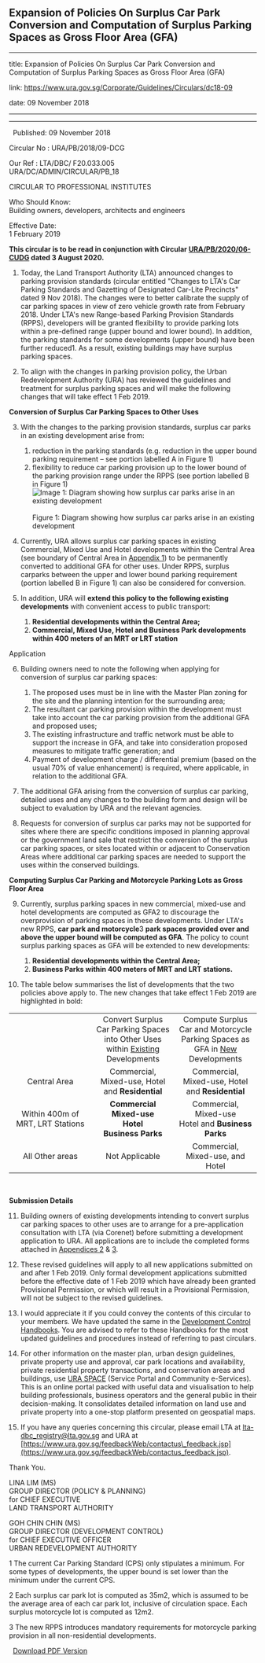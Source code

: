 ## Expansion of Policies On Surplus Car Park Conversion and Computation of Surplus Parking Spaces as Gross Floor Area (GFA)
---
title: Expansion of Policies On Surplus Car Park Conversion and Computation of Surplus Parking Spaces as Gross Floor Area (GFA)

link: https://www.ura.gov.sg/Corporate/Guidelines/Circulars/dc18-09

date: 09 November 2018

---

------------------------------------------------------------------------------------------------------------------------

  Published: 09 November 2018

Circular No : URA/PB/2018/09-DCG

Our Ref : LTA/DBC/ F20.033.005  
URA/DC/ADMIN/CIRCULAR/PB\_18

  

CIRCULAR TO PROFESSIONAL INSTITUTES

  

Who Should Know:  
Building owners, developers, architects and engineers

  

Effective Date:  
1 February 2019

  

**This circular is to be read in conjunction with Circular [URA/PB/2020/06-CUDG](https://www.ura.gov.sg/Corporate/Data/circulars/2020/Aug/dc20-06) dated 3 August 2020.**

1.  Today, the Land Transport Authority (LTA) announced changes to parking provision standards (circular entitled "Changes to LTA's Car Parking Standards and Gazetting of Designated Car-Lite Precincts" dated 9 Nov 2018). The changes were to better calibrate the supply of car parking spaces in view of zero vehicle growth rate from February 2018. Under LTA's new Range-based Parking Provision Standards (RPPS), developers will be granted flexibility to provide parking lots within a pre-defined range (upper bound and lower bound). In addition, the parking standards for some developments (upper bound) have been further reduced1. As a result, existing buildings may have surplus parking spaces.

2.  To align with the changes in parking provision policy, the Urban Redevelopment Authority (URA) has reviewed the guidelines and treatment for surplus parking spaces and will make the following changes that will take effect 1 Feb 2019.

**Conversion of Surplus Car Parking Spaces to Other Uses**

3.  With the changes to the parking provision standards, surplus car parks in an existing development arise from:
    1.  reduction in the parking standards (e.g. reduction in the upper bound parking requirement – see portion labelled A in Figure 1)
    2.  flexibility to reduce car parking provision up to the lower bound of the parking provision range under the RPPS (see portion labelled B in Figure 1)
    ![Image 1: Diagram showing how surplus car parks arise in an existing development](https://www.ura.gov.sg/-/media/Corporate/Guidelines/Development-control/Circulars/2018/Nov/dc18-09/dc18-09-fig1.png?h=477&w=549)   
    Figure 1: Diagram showing how surplus car parks arise in an existing development

4.  Currently, URA allows surplus car parking spaces in existing Commercial, Mixed Use and Hotel developments within the Central Area (see boundary of Central Area in [Appendix 1](https://www.ura.gov.sg/-/media/Corporate/Guidelines/Development-control/Circulars/2018/Nov/dc18-09/dc18-09-Appendix-1.pdf)) to be permanently converted to additional GFA for other uses. Under RPPS, surplus carparks between the upper and lower bound parking requirement (portion labelled B in Figure 1) can also be considered for conversion.

5.  In addition, URA will **extend this policy to the following existing developments** with convenient access to public transport:
    1.  **Residential developments within the Central Area;**
    2.  **Commercial, Mixed Use, Hotel and Business Park developments within 400 meters of an MRT or LRT station**

Application

6.  Building owners need to note the following when applying for conversion of surplus car parking spaces:
    1.  The proposed uses must be in line with the Master Plan zoning for the site and the planning intention for the surrounding area;
    2.  The resultant car parking provision within the development must take into account the car parking provision from the additional GFA and proposed uses;
    3.  The existing infrastructure and traffic network must be able to support the increase in GFA, and take into consideration proposed measures to mitigate traffic generation; and
    4.  Payment of development charge / differential premium (based on the usual 70% of value enhancement) is required, where applicable, in relation to the additional GFA.

7.  The additional GFA arising from the conversion of surplus car parking, detailed uses and any changes to the building form and design will be subject to evaluation by URA and the relevant agencies.

8.  Requests for conversion of surplus car parks may not be supported for sites where there are specific conditions imposed in planning approval or the government land sale that restrict the conversion of the surplus car parking spaces, or sites located within or adjacent to Conservation Areas where additional car parking spaces are needed to support the uses within the conserved buildings.

**Computing Surplus Car Parking and Motorcycle Parking Lots as Gross Floor Area**

9.  Currently, surplus parking spaces in new commercial, mixed-use and hotel developments are computed as GFA2 to discourage the overprovision of parking spaces in these developments. Under LTA's new RPPS, **car park and motorcycle**3 **park spaces provided over and above the upper bound will be computed as GFA**. The policy to count surplus parking spaces as GFA will be extended to new developments:
    1.  **Residential developments within the Central Area;**
    2.  **Business Parks within 400 meters of MRT and LRT stations.**

10.  The table below summarises the list of developments that the two policies above apply to. The new changes that take effect 1 Feb 2019 are highlighted in bold:

<table><tbody><tr><td style="width: 33%;"> </td><td style="width: 33%; text-align: center;">Convert Surplus Car Parking Spaces into Other Uses within <span style="text-decoration: underline;">Existing</span> Developments</td><td style="width: 33%; text-align: center;">Compute Surplus Car and Motorcycle Parking Spaces as GFA in <span style="text-decoration: underline;">New</span> Developments</td></tr><tr><td style="text-align: center;">Central Area</td><td style="text-align: center;">Commercial, Mixed-use, Hotel and <strong>Residential</strong></td><td style="text-align: center;">Commercial, Mixed-use, Hotel and <strong>Residential</strong></td></tr><tr><td style="text-align: center;">Within 400m of MRT, LRT Stations</td><td style="text-align: center;"><strong>Commercial<br>Mixed-use<br>Hotel<br>Business Parks</strong></td><td style="text-align: center;">Commercial,<br>Mixed-use<br>Hotel and <strong>Business Parks</strong></td></tr><tr><td style="text-align: center;">All Other areas</td><td style="text-align: center;">Not Applicable</td><td style="text-align: center;">Commercial, Mixed-use, and Hotel</td></tr></tbody></table>

 

**Submission Details**

11.  Building owners of existing developments intending to convert surplus car parking spaces to other uses are to arrange for a pre-application consultation with LTA (via Corenet) before submitting a development application to URA. All applications are to include the completed forms attached in [Appendices 2](https://www.ura.gov.sg/-/media/Corporate/Guidelines/Development-control/Circulars/2018/Nov/dc18-09/dc18-09-Appendix-2.pdf) & [3](https://www.ura.gov.sg/-/media/Corporate/Guidelines/Development-control/Circulars/2018/Nov/dc18-09/dc18-09-Appendix-3.pdf).

12.  These revised guidelines will apply to all new applications submitted on and after 1 Feb 2019. Only formal development applications submitted before the effective date of 1 Feb 2019 which have already been granted Provisional Permission, or which will result in a Provisional Permission, will not be subject to the revised guidelines.

13.  I would appreciate it if you could convey the contents of this circular to your members. We have updated the same in the [Development Control Handbooks](https://www.ura.gov.sg/Corporate/Guidelines/Development-Control). You are advised to refer to these Handbooks for the most updated guidelines and procedures instead of referring to past circulars.

14.  For other information on the master plan, urban design guidelines, private property use and approval, car park locations and availability, private residential property transactions, and conservation areas and buildings, use [URA SPACE](http://www.ura.gov.sg/maps) (Service Portal and Community e-Services). This is an online portal packed with useful data and visualisation to help building professionals, business operators and the general public in their decision-making. It consolidates detailed information on land use and private property into a one-stop platform presented on geospatial maps.

15.  If you have any queries concerning this circular, please email LTA at [lta-dbc\_registry@lta.gov.sg](https://www.ura.gov.sgmailto:lta-dbc_registry@lta.gov.sg) and URA at [https://www.ura.gov.sg/feedbackWeb/contactus\_feedback.jsp](https://www.ura.gov.sg/feedbackWeb/contactus_feedback.jsp).

Thank You.  
  
LINA LIM (MS)  
GROUP DIRECTOR (POLICY & PLANNING)  
for CHIEF EXECUTIVE  
LAND TRANSPORT AUTHORITY  
  
  
GOH CHIN CHIN (MS)  
GROUP DIRECTOR (DEVELOPMENT CONTROL)  
for CHIEF EXECUTIVE OFFICER  
URBAN REDEVELOPMENT AUTHORITY



1 The current Car Parking Standard (CPS) only stipulates a minimum. For some types of developments, the upper bound is set lower than the minimum under the current CPS.

2 Each surplus car park lot is computed as 35m2, which is assumed to be the average area of each car park lot, inclusive of circulation space. Each surplus motorcycle lot is computed as 12m2.

3 The new RPPS introduces mandatory requirements for motorcycle parking provision in all non-residential developments.

  



  [Download PDF Version](https://www.ura.gov.sg/services/download_file.aspx?f={5D8430B3-DC91-465B-9EA0-C49E1F08F7C4})

